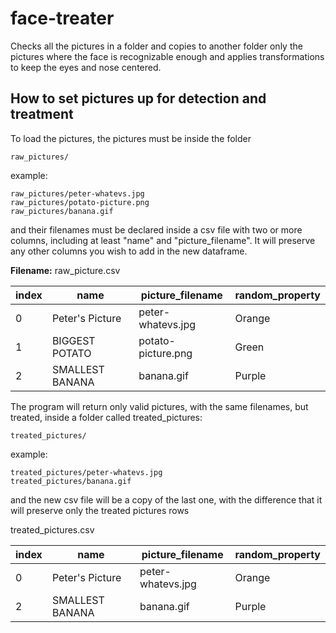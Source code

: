 # face-treater
 Checks all the pictures in a folder and copies to another folder only the pictures where the face is recognizable enough and applies transformations to keep the eyes and nose centered.


## How to set pictures up for detection and treatment

To load the pictures, the pictures must be inside the folder
```
raw_pictures/
```
example:
```
raw_pictures/peter-whatevs.jpg
raw_pictures/potato-picture.png
raw_pictures/banana.gif
```
and their filenames must be declared inside a csv file with two
or more columns, including at least "name" and "picture_filename". It will
preserve any other columns you wish to add in the new dataframe.

**Filename:** raw_picture.csv

|index|name|picture_filename|random_property|
|-----|----|----------------|---------------|
|0|Peter's Picture|peter-whatevs.jpg|Orange|
|1|BIGGEST POTATO|potato-picture.png|Green|
|2|SMALLEST BANANA|banana.gif|Purple|

The program will return only valid pictures, with the same filenames,
but treated, inside a folder called treated_pictures:
```
treated_pictures/
```
example:
```
treated_pictures/peter-whatevs.jpg
treated_pictures/banana.gif
```

and the new csv file will be a copy of the last one, with the difference
that it will preserve only the treated pictures rows

treated_pictures.csv

|index|name|picture_filename|random_property|
|-----|----|----------------|---------------|
|0|Peter's Picture|peter-whatevs.jpg|Orange|
|2|SMALLEST BANANA|banana.gif|Purple|
